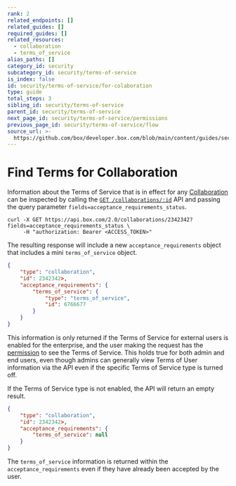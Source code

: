 ```yaml
---
rank: 2
related_endpoints: []
related_guides: []
required_guides: []
related_resources:
  - collaboration
  - terms_of_service
alias_paths: []
category_id: security
subcategory_id: security/terms-of-service
is_index: false
id: security/terms-of-service/for-colaboration
type: guide
total_steps: 3
sibling_id: security/terms-of-service
parent_id: security/terms-of-service
next_page_id: security/terms-of-service/permissions
previous_page_id: security/terms-of-service/flow
source_url: >-
  https://github.com/box/developer.box.com/blob/main/content/guides/security/terms-of-service/for-colaboration.md
---
```

# Find Terms for Collaboration

Information about the Terms of Service that is in effect for any
[Collaboration](r://collaboration) can be inspected by calling the
[`GET /collaborations/:id`](e://get-collaborations-id) API and passing the query
parameter `fields=acceptance_requirements_status`.

<!-- markdownlint-disable line-length -->

<Tabs>

<Tab title='cURL'>

```curl
curl -X GET https://api.box.com/2.0/collaborations/2342342?fields=acceptance_requirements_status \
     -H "authorization: Bearer <ACCESS_TOKEN>"
```

</Tab>

</Tabs>

<!-- markdownlint-enable line-length -->

The resulting response will include a new `acceptance_requirements` object that
includes a mini `terms_of_service` object.

```json
{
    "type": "collaboration",
    "id": 2342342>,
    "acceptance_requirements": {
        "terms_of_service": {
            "type": "terms_of_service",
            "id": 6766677
        }
    }
}
```

<Message>

This information is only returned if the Terms of Service for external users is
enabled for the enterprise, and the user making the request has the
[permission][permissions] to see the Terms of Service. This holds true for
both admin and end users, even though admins can generally view Terms of User
information via the API even if the specific Terms of Service type is
turned off.

</Message>

If the Terms of Service type is not enabled, the API will return an empty
result.

```json
{
    "type": "collaboration",
    "id": 2342342>,
    "acceptance_requirements": {
        "terms_of_service": null
    }
}
```

<Message>

The `terms_of_service` information is returned within the
`acceptance_requirements` even if they have already been accepted by the user.

</Message>

[permissions]: g://security/terms-of-service/permissions